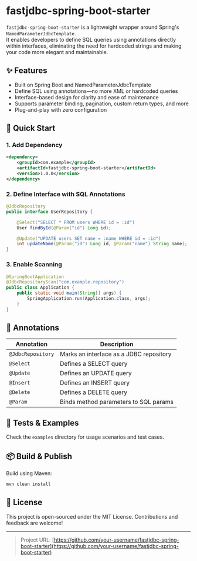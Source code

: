 # fastjdbc-spring-boot-starter

`fastjdbc-spring-boot-starter` is a lightweight wrapper around Spring's `NamedParameterJdbcTemplate`.  
It enables developers to define SQL queries using annotations directly within interfaces, eliminating the need for hardcoded strings and making your code more elegant and maintainable.

## ✨ Features

- Built on Spring Boot and NamedParameterJdbcTemplate
- Define SQL using annotations—no more XML or hardcoded queries
- Interface-based design for clarity and ease of maintenance
- Supports parameter binding, pagination, custom return types, and more
- Plug-and-play with zero configuration

## 🚀 Quick Start

### 1. Add Dependency

```xml
<dependency>
    <groupId>com.example</groupId>
    <artifactId>fastjdbc-spring-boot-starter</artifactId>
    <version>1.0.0</version>
</dependency>
```

### 2. Define Interface with SQL Annotations

```java
@JdbcRepository
public interface UserRepository {

    @Select("SELECT * FROM users WHERE id = :id")
    User findById(@Param("id") Long id);

    @Update("UPDATE users SET name = :name WHERE id = :id")
    int updateName(@Param("id") Long id, @Param("name") String name);
}
```

### 3. Enable Scanning

```java
@SpringBootApplication
@JdbcRepositoryScan("com.example.repository")
public class Application {
    public static void main(String[] args) {
        SpringApplication.run(Application.class, args);
    }
}
```

## 📄 Annotations

| Annotation      | Description                           |
|-----------------|---------------------------------------|
| `@JdbcRepository` | Marks an interface as a JDBC repository |
| `@Select`         | Defines a SELECT query                 |
| `@Update`         | Defines an UPDATE query                |
| `@Insert`         | Defines an INSERT query                |
| `@Delete`         | Defines a DELETE query                |
| `@Param`          | Binds method parameters to SQL params |

## 🧪 Tests & Examples

Check the `examples` directory for usage scenarios and test cases.

## 📦 Build & Publish

Build using Maven:

```bash
mvn clean install
```

## 📃 License

This project is open-sourced under the MIT License. Contributions and feedback are welcome!

---

> Project URL: [https://github.com/your-username/fastjdbc-spring-boot-starter](https://github.com/your-username/fastjdbc-spring-boot-starter)
